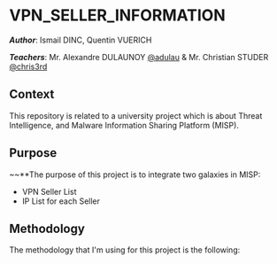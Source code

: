 # VPN_SELLER_INFORMATION

***Author***: Ismail DINC, Quentin VUERICH

***Teachers***: Mr. Alexandre DULAUNOY [@adulau](https://github.com/adulau) & Mr. Christian STUDER [@chris3rd](https://github.com/chrisr3d)

## Context
This repository is related to a university project which is about Threat Intelligence, and Malware Information Sharing Platform (MISP).



## Purpose

~~**The purpose of this project is to integrate two galaxies in MISP:
- VPN Seller List
- IP List for each Seller

## Methodology

The methodology that I'm using for this project is the following:
